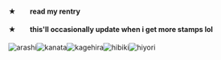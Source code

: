 #### ★  read my rentry
#### ★  this'll occasionally update when i get more stamps lol
![arashi](https://mikejima.crd.co/assets/images/gallery14/3a609f50_original.png?v=16e7e82c)![kanata](https://mikejima.crd.co/assets/images/gallery14/ccf16f17_original.png?v=16e7e82c)![kagehira](https://mikejima.crd.co/assets/images/gallery14/f6a22549_original.png?v=16e7e82c)![hibiki](https://mikejima.crd.co/assets/images/gallery05/d99f96fa_original.png?v=16e7e82c)![hiyori](https://mikejima.crd.co/assets/images/gallery14/9a6ae008_original.png?v=16e7e82c)
